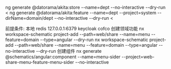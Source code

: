 ng generate @datorama/akita:store --name=dept --no-interactive --dry-run <
ng generate @datorama/akita:feature --name=dept --project=system --dirName=domain/dept --no-interactive --dry-run <

前提条件:
本地 redis 127.0.0.1:6379
keycloak cofco
创建领域功能
nx workspace-schematic project-add --path=web/share --name=menu --feature=domain --type=angular --dry-run
nx workspace-schematic project-add --path=web/share --name=menu --feature=domain --type=angular --no-interactive --dry-run
创建组件
nx generate @schematics/angular:component --name=menu-sider --project=web-share-menu-feature-menu-sider --no-interactive
